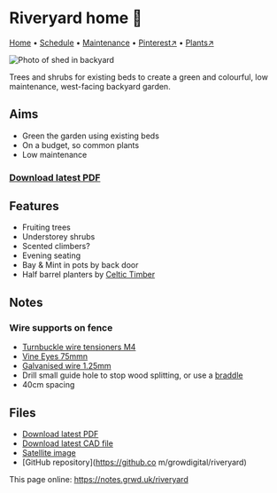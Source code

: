 # Riveryard home 🏡

[Home](https://notes.grwd.uk/riveryard/) • [Schedule](https://notes.grwd.uk/riveryard/schedule) • [Maintenance](https://notes.grwd.uk/riveryard/maintenance) • [Pinterest↗](https://www.pinterest.co.uk/NatureWorksGarden/riveryard/) • [Plants↗](https://bit.ly/riveryard-plants)

![Photo of shed in backyard](https://res.cloudinary.com/growdigital/image/upload/w_320/v1652000828/riveryard/riveryard-shed.jpg)

Trees and shrubs for existing beds to create a green and colourful, low maintenance, west-facing backyard garden.

## Aims

* Green the garden using existing beds
* On a budget, so common plants
* Low maintenance

### [Download latest PDF](https://github.com/growdigital/riveryard/raw/main/riveryard.pdf)

## Features

* Fruiting trees
* Understorey shrubs
* Scented climbers?
* Evening seating
* Bay & Mint in pots by back door
* Half barrel planters by [Celtic Timber](https://www.celtictimber.co.uk/product/oak-whiskey-half-barrel-planters/)

## Notes

### Wire supports on fence

* [Turnbuckle wire tensioners M4](https://www.amazon.co.uk/gp/product/B08591TP57/)
* [Vine Eyes 75mmn](https://www.amazon.co.uk/gp/product/B01KQVR3UM)
* [Galvanised wire 1.25mm](https://www.amazon.co.uk/gp/product/B0087ZPCJ4)
* Drill small guide hole to stop wood splitting, or use a [braddle](https://www.amazon.co.uk/Faithfull-BRADSQ-Bradawl-Square-Handle/dp/B00359XAIC/)
* 40cm spacing

## Files

* [Download latest PDF](https://github.com/growdigital/riveryard/raw/main/riveryard.pdf)
* [Download latest CAD file](https://downgit.github.io/#/home?url=https://github.com/growdigital/riveryard/blob/main/riveryard.dxf)
* [Satellite image](https://github.com/growdigital/riveryard/blob/main/satellite.jpg)
* [GitHub repository](https://github.co
m/growdigital/riveryard)

This page online: <https://notes.grwd.uk/riveryard>
